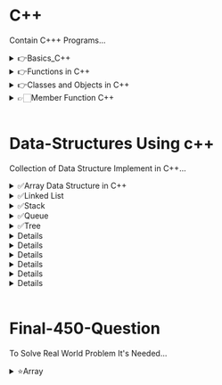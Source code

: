 # C++
Contain C+++ Programs...

<details>
    <summary>👉Basics_C++</summary>

- [1. Hello World with NewLine](./Basics_cpp/print_hello.cpp)
- [2. Sum of Two Number](./Basics_cpp/sum_two.cpp)
- [3. Area of Circle](./Basics_cpp/area_circle.cpp)
- [4. Volume of Cuboid](./Basics_cpp/volume_cuboid.cpp)
- [5. Average of three Number](./Basics_cpp/avg_three.cpp)
- [6. Square of Number](./Basics_cpp/square_number.cpp)
- [7. Swap without using third variable](./Basics_cpp/swap_without_3rd.cpp)
- [8. Maximum of two Number](./Basics_cpp/max_two_number.cpp)
- [9. Sum of 10 Numbers in an array](./Basics_cpp/add_array_of_10.cpp)

</details>

<details>
    <summary>👉Functions in C++</summary>

- [1. Prime Number in Range](./Function_Cpp/print_prime_range.cpp)
- [2. Highest value digit in Number](./Function_Cpp/highest_digit_number.cpp)
- [3. X raised to the power Y](./Function_Cpp/x_tothepower_y.cpp)
- [4. Pascal Triangle](./Function_Cpp/pascal_triangle.cpp)
- [5. Find number in Fibo Series](./Function_Cpp/find_fibo.cpp)
- [6. Add 2 or 3 Number using Default Argument](./Function_Cpp/add_2_3_default.cpp)
- [7. Area of Circle,Rec,Tri](./Function_Cpp/area_cir_rec_tri_overloading.cpp)
- [8. Diffrent Argument Passing](./Function_Cpp/diffrent_arg.cpp)

</details>

<details>
    <summary>👉Classes and Objects in C++</summary>

- [1. Complex Number Class and Object with Add,Subs](./Classes_Object/complex_number.cpp)
- [2. Time Class and Object](./Classes_Object/time.cpp)
- [3. Date get and set Object](./Classes_Object/date.cpp)
- [4. Circle get set and return Object](./Classes_Object/circle.cpp)

</details>

<details>
    <summary>👉🏻Member Function C++</summary>

- [1. Complex Number Add](./Member_Function/Complex_Number.cpp)
- [2. Time Normalize and Greater](./Member_Function/Time.cpp)
- [3. Test Result](./Member_Function/TestResult.cpp)
</details>

</br>

# Data-Structures Using c++
Collection of Data Structure Implement in C++...

<details>
    <summary>✅Array Data Structure in C++</summary>

- [1. Modified Array-->insert,delete,append,edit,count,get_element,deallocate,find_element](./Array_Data_Structure/modified_array.cpp)
- [2. On Modified Array-->Copy Constructor and Copy Assignment Operator](./Array_Data_Structure/copy_const_modified.cpp)
- [3. Dynamic Array With Double and Half Array Concept](./Array_Data_Structure/Dynamic_Array.cpp)

</details>

<details>
    <summary>✅Linked List</summary>

- [1. Singly Linked List All](./Linked_List_Data_Structure/singly_linked_list.cpp)
- [2. Doubly Linked List All](./Linked_List_Data_Structure/doubly_linked_list.cpp)
- [3. Circular Linked List With Start Pointer](./Linked_List_Data_Structure/circular_linked_list.cpp)


- [5. Doubly Circular Linked List](./Linked_List_Data_Structure/Circular_Doubly_LL.cpp)

</details>

<details>
    <summary>✅Stack</summary>

- [1. Stack Using Array](./Stack_Data_Structure/stack_using_array.cpp)
- [2. Stack Using Linked List](./Stack_Data_Structure/stack_using_linked_list.cpp)

</details>

<details>
    <summary>✅Queue</summary>

- [1. Queue Using Array](./Queue_Data_Structure/queue_using_array.cpp)
- [2. Queue_using_array_best](./Queue_Data_Structure/Queue_array_best.cpp)

</details>

<details>
    <summary>✅Tree</summary>

- [1. Binary Search Tree](./Tree_/binary_search_tree.cpp)

</details>


<details>
</details>


<details>
</details>


<details>
</details>


<details>
</details>


<details>
</details>


<details>
</details>

<br>

# Final-450-Question
To Solve Real World Problem It's Needed...

<details>
    <summary>⭐️Array</summary>

- [1. Revese an Array](./Final_450/Reverse_array_string.c)
- [2. Max and Min in Array Return](./Final_450/Max_and_Min_array.cpp)
- [3. Rotate by One](./Final_450/Rotate_by_one.cpp)
- [4. Find the Duplicate Number](./Final_450/Find_Duplicate.cpp)
- [5. Merge Intervals](./Final_450/Merge_intervals.cpp)


</details>





